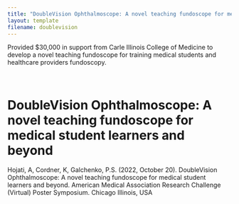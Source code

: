```yaml
---
title: "DoubleVision Ophthalmoscope: A novel teaching fundoscope for medical student learners and beyond"
layout: template
filename: doublevision
---
```


Provided $30,000 in support from Carle Illinois College of Medicine to develop a novel teaching fundoscope for training medical students and healthcare providers fundoscopy.

<br>

# DoubleVision Ophthalmoscope: A novel teaching fundoscope for medical student learners and beyond
Hojati, A, Cordner, K, Galchenko, P.S. (2022, October 20). DoubleVision Ophthalmoscope: A novel teaching fundoscope for medical student learners and beyond. American Medical Association Research Challenge (Virtual) Poster Symposium. Chicago Illinois, USA
